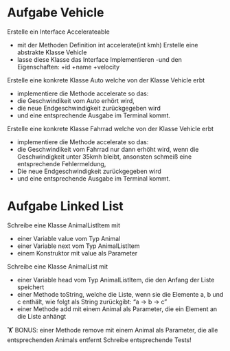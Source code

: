 
# Aufgabe Vehicle

Erstelle ein Interface Accelerateable
- mit der Methoden Definition int accelerate(int kmh)
Erstelle eine abstrakte Klasse Vehicle
- lasse diese Klasse das Interface Implementieren
-und den Eigenschaften:
  +id
  +name
  +velocity
  
Erstelle eine konkrete Klasse Auto welche von der Klasse Vehicle erbt
- implementiere die Methode accelerate so das:
- die Geschwindikeit vom Auto erhört wird,
- die neue Endgeschwindigkeit zurückgegeben wird
- und eine entsprechende Ausgabe im Terminal kommt.

Erstelle eine konkrete Klasse Fahrrad welche von der Klasse Vehicle erbt
- implementiere die Methode accelerate so das:
- die Geschwindikeit vom Fahrrad nur dann erhöht wird, wenn die Geschwindigkeit unter 35kmh bleibt, ansonsten schmeiß eine entsprechende Fehlermeldung,
- Die neue Endgeschwindigkeit zurückgegeben wird
- und eine entsprechende Ausgabe im Terminal kommt.

# Aufgabe Linked List

Schreibe eine Klasse AnimalListItem mit
- einer Variable value vom Typ Animal
- einer Variable next vom Typ AnimalListItem
- einem Konstruktor mit value als Parameter

Schreibe eine Klasse AnimalList mit
- einer Variable head vom Typ AnimalListItem, die den Anfang der Liste speichert
- einer Methode toString, welche die Liste, wenn sie die Elemente a, b und c enthält, wie folgt als String zurückgibt: “a -> b -> c”
- einer Methode add mit einem Animal als Parameter, die ein Element an die Liste anhängt

🏋️ BONUS: einer Methode remove mit einem Animal als Parameter, die alle entsprechenden Animals entfernt Schreibe entsprechende Tests!
